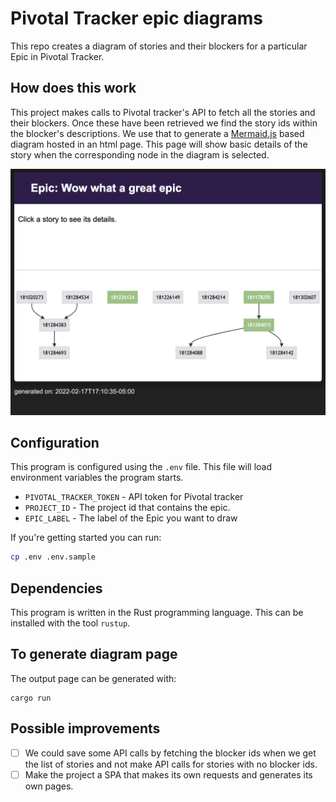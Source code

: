 # Pivotal Tracker epic diagrams

This repo creates a diagram of stories and their blockers for a particular Epic
in Pivotal Tracker.


## How does this work

This project makes calls to Pivotal tracker's API to fetch all the stories and
their blockers. Once these have been retrieved we find the story ids within
the blocker's descriptions. We use that to generate a
[Mermaid.js](https://mermaid-js.github.io/mermaid/#/) based diagram hosted in
an html page. This page will show basic details of the story when the
corresponding node in the diagram is selected.

![Example png diagram](./examples/diagram_v2.png?t=0217202201729)


## Configuration

This program is configured using the `.env` file. This file will load
environment variables the program starts.

- `PIVOTAL_TRACKER_TOKEN` - API token for Pivotal tracker
- `PROJECT_ID` - The project id that contains the epic.
- `EPIC_LABEL` - The label of the Epic you want to draw

If you're getting started you can run:

```sh
cp .env .env.sample
```


## Dependencies

This program is written in the Rust programming language. This can be installed
with the tool `rustup`.


## To generate diagram page

The output page can be generated with:

```
cargo run
```


## Possible improvements

- [ ] We could save some API calls by fetching the blocker ids when we get the
      list of stories and not make API calls for stories with no blocker ids.
- [ ] Make the project a SPA that makes its own requests and generates its own pages.
